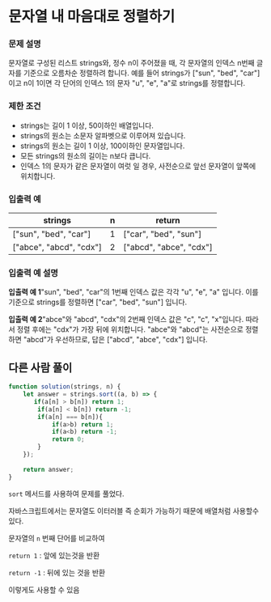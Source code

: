 # 문자열 내 마음대로 정렬하기

### **문제 설명**

문자열로 구성된 리스트 strings와, 정수 n이 주어졌을 때, 각 문자열의 인덱스 n번째 글자를 기준으로 오름차순 정렬하려 합니다. 예를 들어 strings가 ["sun", "bed", "car"]이고 n이 1이면 각 단어의 인덱스 1의 문자 "u", "e", "a"로 strings를 정렬합니다.

### 제한 조건

- strings는 길이 1 이상, 50이하인 배열입니다.
- strings의 원소는 소문자 알파벳으로 이루어져 있습니다.
- strings의 원소는 길이 1 이상, 100이하인 문자열입니다.
- 모든 strings의 원소의 길이는 n보다 큽니다.
- 인덱스 1의 문자가 같은 문자열이 여럿 일 경우, 사전순으로 앞선 문자열이 앞쪽에 위치합니다.

### 입출력 예

| strings | n | return |
| --- | --- | --- |
| ["sun", "bed", "car"] | 1 | ["car", "bed", "sun"] |
| ["abce", "abcd", "cdx"] | 2 | ["abcd", "abce", "cdx"] |

### 입출력 예 설명

**입출력 예 1**"sun", "bed", "car"의 1번째 인덱스 값은 각각 "u", "e", "a" 입니다. 이를 기준으로 strings를 정렬하면 ["car", "bed", "sun"] 입니다.

**입출력 예 2**"abce"와 "abcd", "cdx"의 2번째 인덱스 값은 "c", "c", "x"입니다. 따라서 정렬 후에는 "cdx"가 가장 뒤에 위치합니다. "abce"와 "abcd"는 사전순으로 정렬하면 "abcd"가 우선하므로, 답은 ["abcd", "abce", "cdx"] 입니다.

## 다른 사람 풀이

```jsx
function solution(strings, n) {
    let answer = strings.sort((a, b) => {
       if(a[n] > b[n]) return 1;
        if(a[n] < b[n]) return -1;
        if(a[n] === b[n]){
            if(a>b) return 1;
            if(a<b) return -1;
            return 0;
        }
    });
    
    return answer;
}
```

`sort` 메서드를 사용하여 문제를 풀었다.

자바스크립트에서는 문자열도 이터러블 즉 순회가 가능하기 때문에 배열처럼 사용할수 있다.

문자열의 `n` 번째 단어를 비교하여 

`return 1` : 앞에 있는것을 반환

`return -1` : 뒤에 있는 것을 반환

이렇게도 사용할 수 있음